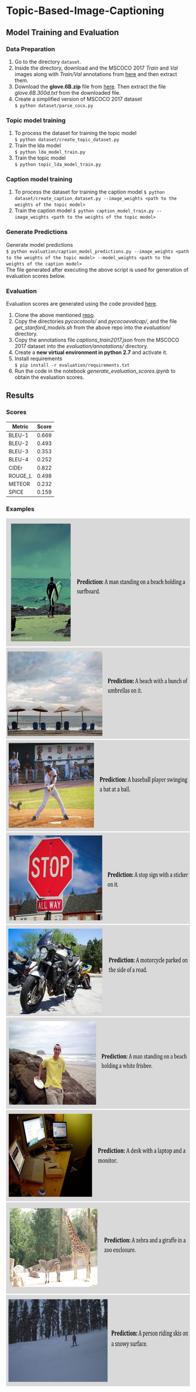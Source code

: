 # Topic-Based-Image-Captioning

## Model Training and Evaluation

### Data Preparation

1. Go to the directory `dataset`.
2. Inside the directory, download and the MSCOCO 2017 _Train_ and _Val_ images along with _Train/Val_ annotations from [here](http://cocodataset.org/#download) and then extract them.
3. Download the **glove.6B.zip** file from [here](https://nlp.stanford.edu/projects/glove/). Then extract the file _glove.6B.300d.txt_ from the downloaded file.
4. Create a simplified version of MSCOCO 2017 dataset  
   `$ python dataset/parse_coco.py`

### Topic model training

1. To process the dataset for training the topic model  
   `$ python dataset/create_topic_dataset.py`
2. Train the lda model  
   `$ python lda_model_train.py`
3. Train the topic model  
   `$ python topic_lda_model_train.py`

### Caption model training

1. To process the dataset for training the caption model
   `$ python dataset/create_caption_dataset.py --image_weights <path to the weights of the topic model>`
2. Train the caption model
   `$ python caption_model_train.py --image_weights <path to the weights of the topic model>`

### Generate Predictions

Generate model predictions  
`$ python evaluation/caption_model_predictions.py --image_weights <path to the weights of the topic model> --model_weights <path to the weights of the caption model>`  
The file generated after executing the above script is used for generation of evaluation scores below.

### Evaluation

Evaluation scores are generated using the code provided [here](https://github.com/tylin/coco-caption).

1. Clone the above mentioned [repo](https://github.com/tylin/coco-caption).
2. Copy the directories _pycocotools/_ and _pycocoevalcap/_, and the file _get_stanford_models.sh_ from the above repo into the _evaluation/_ directory.
3. Copy the annotations file _captions_train2017.json_ from the MSCOCO 2017 dataset into the _evaluation/annotations/_ directory.
4. Create a **new virtual environment in python 2.7** and activate it.
5. Install requirements  
   `$ pip install -r evaluation/requirements.txt`
6. Run the code in the notebook _generate_evaluation_scores.ipynb_ to obtain the evaluation scores.

## Results

### Scores

| Metric  | Score |
| ------- | ----- |
| BLEU-1  | 0.669 |
| BLEU-2  | 0.493 |
| BLEU-3  | 0.353 |
| BLEU-4  | 0.252 |
| CIDEr   | 0.822 |
| ROUGE_L | 0.498 |
| METEOR  | 0.232 |
| SPICE   | 0.159 |

### Examples

<img src="images/1.jpg" height="350" />
<img src="images/6.jpg" height="250" />
<img src="images/7.jpg" height="250" />
<img src="images/5.jpg" height="250" />
<img src="images/8.jpg" height="250" />
<img src="images/4.jpg" height="250" />
<img src="images/2.jpg" height="250" />
<img src="images/3.jpg" height="250" />
<img src="images/9.jpg" height="250" />
